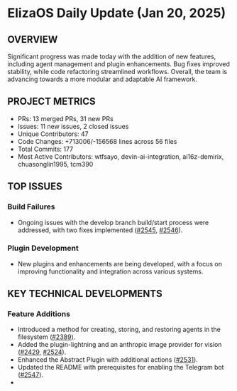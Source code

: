 # ElizaOS Daily Update (Jan 20, 2025)

## OVERVIEW 
Significant progress was made today with the addition of new features, including agent management and plugin enhancements. Bug fixes improved stability, while code refactoring streamlined workflows. Overall, the team is advancing towards a more modular and adaptable AI framework.

## PROJECT METRICS
- PRs: 13 merged PRs, 31 new PRs
- Issues: 11 new issues, 2 closed issues
- Unique Contributors: 47
- Code Changes: +713006/-156568 lines across 56 files
- Total Commits: 177
- Most Active Contributors: wtfsayo, devin-ai-integration, ai16z-demirix, chuasonglin1995, tcm390

## TOP ISSUES
### Build Failures
- Ongoing issues with the develop branch build/start process were addressed, with two fixes implemented ([#2545](https://github.com/elizaos/eliza/issues/2545), [#2546](https://github.com/elizaos/eliza/issues/2546)).

### Plugin Development
- New plugins and enhancements are being developed, with a focus on improving functionality and integration across various systems.

## KEY TECHNICAL DEVELOPMENTS
### Feature Additions
- Introduced a method for creating, storing, and restoring agents in the filesystem ([#2389](https://github.com/elizaos/eliza/pull/2389)).
- Added the plugin-lightning and an anthropic image provider for vision ([#2429](https://github.com/elizaos/eliza/pull/2429), [#2524](https://github.com/elizaos/eliza/pull/2524)).
- Enhanced the Abstract Plugin with additional actions ([#2531](https://github.com/elizaos/eliza/pull/2531)).
- Updated the README with prerequisites for enabling the Telegram bot ([#2547](https://github.com/elizaos/eliza/pull/2547)).
-